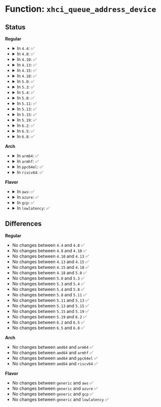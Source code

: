 # Function: <code>xhci_queue_address_device</code>

## Status
<b>Regular</b>
<ul>
<li>
<details>
<summary>In <code>4.4</code>: ✅</summary>

```c
int xhci_queue_address_device(struct xhci_hcd *xhci, struct xhci_command *cmd, dma_addr_t in_ctx_ptr, u32 slot_id, enum xhci_setup_dev setup);
```

**Collision:** Unique Global

**Inline:** No

**Transformation:** False

**Instances:**

```
In drivers/usb/host/xhci-ring.c (ffffffff81659e70)
Location: drivers/usb/host/xhci-ring.c:4043
Inline: False
Direct callers:
  - drivers/usb/host/xhci.c:xhci_setup_device
```
**Symbols:**

```
ffffffff81659e70-ffffffff81659eac: xhci_queue_address_device (STB_GLOBAL)
```
</details>
</li>
<li>
<details>
<summary>In <code>4.8</code>: ✅</summary>

```c
int xhci_queue_address_device(struct xhci_hcd *xhci, struct xhci_command *cmd, dma_addr_t in_ctx_ptr, u32 slot_id, enum xhci_setup_dev setup);
```

**Collision:** Unique Global

**Inline:** No

**Transformation:** False

**Instances:**

```
In drivers/usb/host/xhci-ring.c (ffffffff816ba610)
Location: drivers/usb/host/xhci-ring.c:3942
Inline: False
Direct callers:
  - drivers/usb/host/xhci.c:xhci_setup_device
```
**Symbols:**

```
ffffffff816ba610-ffffffff816ba64e: xhci_queue_address_device (STB_GLOBAL)
```
</details>
</li>
<li>
<details>
<summary>In <code>4.10</code>: ✅</summary>

```c
int xhci_queue_address_device(struct xhci_hcd *xhci, struct xhci_command *cmd, dma_addr_t in_ctx_ptr, u32 slot_id, enum xhci_setup_dev setup);
```

**Collision:** Unique Global

**Inline:** No

**Transformation:** False

**Instances:**

```
In drivers/usb/host/xhci-ring.c (ffffffff816e8880)
Location: drivers/usb/host/xhci-ring.c:3842
Inline: False
Direct callers:
  - drivers/usb/host/xhci.c:xhci_setup_device
```
**Symbols:**

```
ffffffff816e8880-ffffffff816e88be: xhci_queue_address_device (STB_GLOBAL)
```
</details>
</li>
<li>
<details>
<summary>In <code>4.13</code>: ✅</summary>

```c
int xhci_queue_address_device(struct xhci_hcd *xhci, struct xhci_command *cmd, dma_addr_t in_ctx_ptr, u32 slot_id, enum xhci_setup_dev setup);
```

**Collision:** Unique Global

**Inline:** No

**Transformation:** False

**Instances:**

```
In drivers/usb/host/xhci-ring.c (ffffffff816fcb00)
Location: drivers/usb/host/xhci-ring.c:3942
Inline: False
Direct callers:
  - drivers/usb/host/xhci.c:xhci_setup_device
```
**Symbols:**

```
ffffffff816fcb00-ffffffff816fcb35: xhci_queue_address_device (STB_GLOBAL)
```
</details>
</li>
<li>
<details>
<summary>In <code>4.15</code>: ✅</summary>

```c
int xhci_queue_address_device(struct xhci_hcd *xhci, struct xhci_command *cmd, dma_addr_t in_ctx_ptr, u32 slot_id, enum xhci_setup_dev setup);
```

**Collision:** Unique Global

**Inline:** No

**Transformation:** False

**Instances:**

```
In drivers/usb/host/xhci-ring.c (ffffffff81769680)
Location: drivers/usb/host/xhci-ring.c:3946
Inline: False
Direct callers:
  - drivers/usb/host/xhci.c:xhci_setup_device
```
**Symbols:**

```
ffffffff81769680-ffffffff817696b5: xhci_queue_address_device (STB_GLOBAL)
```
</details>
</li>
<li>
<details>
<summary>In <code>4.18</code>: ✅</summary>

```c
int xhci_queue_address_device(struct xhci_hcd *xhci, struct xhci_command *cmd, dma_addr_t in_ctx_ptr, u32 slot_id, enum xhci_setup_dev setup);
```

**Collision:** Unique Global

**Inline:** No

**Transformation:** False

**Instances:**

```
In drivers/usb/host/xhci-ring.c (ffffffff817aa940)
Location: drivers/usb/host/xhci-ring.c:3865
Inline: False
Direct callers:
  - drivers/usb/host/xhci.c:xhci_setup_device
```
**Symbols:**

```
ffffffff817aa940-ffffffff817aa975: xhci_queue_address_device (STB_GLOBAL)
```
</details>
</li>
<li>
<details>
<summary>In <code>5.0</code>: ✅</summary>

```c
int xhci_queue_address_device(struct xhci_hcd *xhci, struct xhci_command *cmd, dma_addr_t in_ctx_ptr, u32 slot_id, enum xhci_setup_dev setup);
```

**Collision:** Unique Global

**Inline:** No

**Transformation:** False

**Instances:**

```
In drivers/usb/host/xhci-ring.c (ffffffff817d08f0)
Location: drivers/usb/host/xhci-ring.c:3929
Inline: False
Direct callers:
  - drivers/usb/host/xhci.c:xhci_setup_device
```
**Symbols:**

```
ffffffff817d08f0-ffffffff817d0925: xhci_queue_address_device (STB_GLOBAL)
```
</details>
</li>
<li>
<details>
<summary>In <code>5.3</code>: ✅</summary>

```c
int xhci_queue_address_device(struct xhci_hcd *xhci, struct xhci_command *cmd, dma_addr_t in_ctx_ptr, u32 slot_id, enum xhci_setup_dev setup);
```

**Collision:** Unique Global

**Inline:** No

**Transformation:** False

**Instances:**

```
In drivers/usb/host/xhci-ring.c (ffffffff81810680)
Location: drivers/usb/host/xhci-ring.c:3995
Inline: False
Direct callers:
  - drivers/usb/host/xhci.c:xhci_setup_device
```
**Symbols:**

```
ffffffff81810680-ffffffff818106b5: xhci_queue_address_device (STB_GLOBAL)
```
</details>
</li>
<li>
<details>
<summary>In <code>5.4</code>: ✅</summary>

```c
int xhci_queue_address_device(struct xhci_hcd *xhci, struct xhci_command *cmd, dma_addr_t in_ctx_ptr, u32 slot_id, enum xhci_setup_dev setup);
```

**Collision:** Unique Global

**Inline:** No

**Transformation:** False

**Instances:**

```
In drivers/usb/host/xhci-ring.c (ffffffff81841870)
Location: drivers/usb/host/xhci-ring.c:4024
Inline: False
Direct callers:
  - drivers/usb/host/xhci.c:xhci_setup_device
```
**Symbols:**

```
ffffffff81841870-ffffffff818418a5: xhci_queue_address_device (STB_GLOBAL)
```
</details>
</li>
<li>
<details>
<summary>In <code>5.8</code>: ✅</summary>

```c
int xhci_queue_address_device(struct xhci_hcd *xhci, struct xhci_command *cmd, dma_addr_t in_ctx_ptr, u32 slot_id, enum xhci_setup_dev setup);
```

**Collision:** Unique Global

**Inline:** No

**Transformation:** False

**Instances:**

```
In drivers/usb/host/xhci-ring.c (ffffffff81915a80)
Location: drivers/usb/host/xhci-ring.c:4070
Inline: False
Direct callers:
  - drivers/usb/host/xhci.c:xhci_setup_device
```
**Symbols:**

```
ffffffff81915a80-ffffffff81915ab5: xhci_queue_address_device (STB_GLOBAL)
```
</details>
</li>
<li>
<details>
<summary>In <code>5.11</code>: ✅</summary>

```c
int xhci_queue_address_device(struct xhci_hcd *xhci, struct xhci_command *cmd, dma_addr_t in_ctx_ptr, u32 slot_id, enum xhci_setup_dev setup);
```

**Collision:** Unique Global

**Inline:** No

**Transformation:** False

**Instances:**

```
In drivers/usb/host/xhci-ring.c (ffffffff8191d070)
Location: drivers/usb/host/xhci-ring.c:4099
Inline: False
Direct callers:
  - drivers/usb/host/xhci.c:xhci_setup_device
```
**Symbols:**

```
ffffffff8191d070-ffffffff8191d0a5: xhci_queue_address_device (STB_GLOBAL)
```
</details>
</li>
<li>
<details>
<summary>In <code>5.13</code>: ✅</summary>

```c
int xhci_queue_address_device(struct xhci_hcd *xhci, struct xhci_command *cmd, dma_addr_t in_ctx_ptr, u32 slot_id, enum xhci_setup_dev setup);
```

**Collision:** Unique Global

**Inline:** No

**Transformation:** False

**Instances:**

```
In drivers/usb/host/xhci-ring.c (ffffffff819014d0)
Location: drivers/usb/host/xhci-ring.c:4293
Inline: False
Direct callers:
  - drivers/usb/host/xhci.c:xhci_setup_device
```
**Symbols:**

```
ffffffff819014d0-ffffffff8190150a: xhci_queue_address_device (STB_GLOBAL)
```
</details>
</li>
<li>
<details>
<summary>In <code>5.15</code>: ✅</summary>

```c
int xhci_queue_address_device(struct xhci_hcd *xhci, struct xhci_command *cmd, dma_addr_t in_ctx_ptr, u32 slot_id, enum xhci_setup_dev setup);
```

**Collision:** Unique Global

**Inline:** No

**Transformation:** False

**Instances:**

```
In drivers/usb/host/xhci-ring.c (ffffffff819a0da0)
Location: drivers/usb/host/xhci-ring.c:4363
Inline: False
Direct callers:
  - drivers/usb/host/xhci.c:xhci_setup_device
```
**Symbols:**

```
ffffffff819a0da0-ffffffff819a0dda: xhci_queue_address_device (STB_GLOBAL)
```
</details>
</li>
<li>
<details>
<summary>In <code>5.19</code>: ✅</summary>

```c
int xhci_queue_address_device(struct xhci_hcd *xhci, struct xhci_command *cmd, dma_addr_t in_ctx_ptr, u32 slot_id, enum xhci_setup_dev setup);
```

**Collision:** Unique Global

**Inline:** No

**Transformation:** False

**Instances:**

```
In drivers/usb/host/xhci-ring.c (ffffffff81afe590)
Location: drivers/usb/host/xhci-ring.c:4298
Inline: False
Direct callers:
  - drivers/usb/host/xhci.c:xhci_setup_device
```
**Symbols:**

```
ffffffff81afe590-ffffffff81afe5dc: xhci_queue_address_device (STB_GLOBAL)
```
</details>
</li>
<li>
<details>
<summary>In <code>6.2</code>: ✅</summary>

```c
int xhci_queue_address_device(struct xhci_hcd *xhci, struct xhci_command *cmd, dma_addr_t in_ctx_ptr, u32 slot_id, enum xhci_setup_dev setup);
```

**Collision:** Unique Global

**Inline:** No

**Transformation:** False

**Instances:**

```
In drivers/usb/host/xhci-ring.c (ffffffff81c8d360)
Location: drivers/usb/host/xhci-ring.c:4305
Inline: False
Direct callers:
  - drivers/usb/host/xhci.c:xhci_setup_device
```
**Symbols:**

```
ffffffff81c8d360-ffffffff81c8d3ac: xhci_queue_address_device (STB_GLOBAL)
```
</details>
</li>
<li>
<details>
<summary>In <code>6.5</code>: ✅</summary>

```c
int xhci_queue_address_device(struct xhci_hcd *xhci, struct xhci_command *cmd, dma_addr_t in_ctx_ptr, u32 slot_id, enum xhci_setup_dev setup);
```

**Collision:** Unique Global

**Inline:** No

**Transformation:** False

**Instances:**

```
In drivers/usb/host/xhci-ring.c (ffffffff81cf3ed0)
Location: drivers/usb/host/xhci-ring.c:4323
Inline: False
Direct callers:
  - drivers/usb/host/xhci.c:xhci_setup_device
```
**Symbols:**

```
ffffffff81cf3ed0-ffffffff81cf3f1b: xhci_queue_address_device (STB_GLOBAL)
```
</details>
</li>
<li>
<details>
<summary>In <code>6.8</code>: ✅</summary>

```c
int xhci_queue_address_device(struct xhci_hcd *xhci, struct xhci_command *cmd, dma_addr_t in_ctx_ptr, u32 slot_id, enum xhci_setup_dev setup);
```

**Collision:** Unique Global

**Inline:** No

**Transformation:** False

**Instances:**

```
In drivers/usb/host/xhci-ring.c (ffffffff81da9810)
Location: drivers/usb/host/xhci-ring.c:4366
Inline: False
Direct callers:
  - drivers/usb/host/xhci.c:xhci_setup_device
```
**Symbols:**

```
ffffffff81da9810-ffffffff81da985b: xhci_queue_address_device (STB_GLOBAL)
```
</details>
</li>
</ul>
<b>Arch</b>
<ul>
<li>
<details>
<summary>In <code>arm64</code>: ✅</summary>

```c
int xhci_queue_address_device(struct xhci_hcd *xhci, struct xhci_command *cmd, dma_addr_t in_ctx_ptr, u32 slot_id, enum xhci_setup_dev setup);
```

**Collision:** Unique Global

**Inline:** No

**Transformation:** False

**Instances:**

```
In drivers/usb/host/xhci-ring.c (ffff800010a805c0)
Location: drivers/usb/host/xhci-ring.c:4024
Inline: False
Direct callers:
  - drivers/usb/host/xhci.c:xhci_setup_device
```
**Symbols:**

```
ffff800010a805c0-ffff800010a80638: xhci_queue_address_device (STB_GLOBAL)
```
</details>
</li>
<li>
<details>
<summary>In <code>armhf</code>: ✅</summary>

```c
int xhci_queue_address_device(struct xhci_hcd *xhci, struct xhci_command *cmd, dma_addr_t in_ctx_ptr, u32 slot_id, enum xhci_setup_dev setup);
```

**Collision:** Unique Global

**Inline:** No

**Transformation:** False

**Instances:**

```
In drivers/usb/host/xhci-ring.c (c0b539a8)
Location: drivers/usb/host/xhci-ring.c:4024
Inline: False
Direct callers:
  - drivers/usb/host/xhci.c:xhci_setup_device
```
**Symbols:**

```
c0b539a8-c0b539f0: xhci_queue_address_device (STB_GLOBAL)
```
</details>
</li>
<li>
<details>
<summary>In <code>ppc64el</code>: ✅</summary>

```c
int xhci_queue_address_device(struct xhci_hcd *xhci, struct xhci_command *cmd, dma_addr_t in_ctx_ptr, u32 slot_id, enum xhci_setup_dev setup);
```

**Collision:** Unique Global

**Inline:** No

**Transformation:** False

**Instances:**

```
In drivers/usb/host/xhci-ring.c (c000000000b594f0)
Location: drivers/usb/host/xhci-ring.c:4024
Inline: False
Direct callers:
  - drivers/usb/host/xhci.c:xhci_setup_device
  - drivers/usb/host/xhci.c:xhci_setup_device
```
**Symbols:**

```
c000000000b594f0-c000000000b59534: xhci_queue_address_device (STB_GLOBAL)
```
</details>
</li>
<li>
<details>
<summary>In <code>riscv64</code>: ✅</summary>

```c
int xhci_queue_address_device(struct xhci_hcd *xhci, struct xhci_command *cmd, dma_addr_t in_ctx_ptr, u32 slot_id, enum xhci_setup_dev setup);
```

**Collision:** Unique Global

**Inline:** No

**Transformation:** False

**Instances:**

```
In drivers/usb/host/xhci-ring.c (ffffffe000696e74)
Location: drivers/usb/host/xhci-ring.c:4024
Inline: False
Direct callers:
  - drivers/usb/host/xhci.c:xhci_setup_device
```
**Symbols:**

```
ffffffe000696e74-ffffffe000696ee0: xhci_queue_address_device (STB_GLOBAL)
```
</details>
</li>
</ul>
<b>Flavor</b>
<ul>
<li>
<details>
<summary>In <code>aws</code>: ✅</summary>

```c
int xhci_queue_address_device(struct xhci_hcd *xhci, struct xhci_command *cmd, dma_addr_t in_ctx_ptr, u32 slot_id, enum xhci_setup_dev setup);
```

**Collision:** Unique Global

**Inline:** No

**Transformation:** False

**Instances:**

```
In drivers/usb/host/xhci-ring.c (ffffffff817f9c20)
Location: drivers/usb/host/xhci-ring.c:4024
Inline: False
Direct callers:
  - drivers/usb/host/xhci.c:xhci_setup_device
```
**Symbols:**

```
ffffffff817f9c20-ffffffff817f9c55: xhci_queue_address_device (STB_GLOBAL)
```
</details>
</li>
<li>
<details>
<summary>In <code>azure</code>: ✅</summary>

```c
int xhci_queue_address_device(struct xhci_hcd *xhci, struct xhci_command *cmd, dma_addr_t in_ctx_ptr, u32 slot_id, enum xhci_setup_dev setup);
```

**Collision:** Unique Global

**Inline:** No

**Transformation:** False

**Instances:**

```
In drivers/usb/host/xhci-ring.c (ffffffff817bedc0)
Location: drivers/usb/host/xhci-ring.c:4024
Inline: False
Direct callers:
  - drivers/usb/host/xhci.c:xhci_setup_device
```
**Symbols:**

```
ffffffff817bedc0-ffffffff817bedf5: xhci_queue_address_device (STB_GLOBAL)
```
</details>
</li>
<li>
<details>
<summary>In <code>gcp</code>: ✅</summary>

```c
int xhci_queue_address_device(struct xhci_hcd *xhci, struct xhci_command *cmd, dma_addr_t in_ctx_ptr, u32 slot_id, enum xhci_setup_dev setup);
```

**Collision:** Unique Global

**Inline:** No

**Transformation:** False

**Instances:**

```
In drivers/usb/host/xhci-ring.c (ffffffff818366f0)
Location: drivers/usb/host/xhci-ring.c:4024
Inline: False
Direct callers:
  - drivers/usb/host/xhci.c:xhci_setup_device
```
**Symbols:**

```
ffffffff818366f0-ffffffff81836725: xhci_queue_address_device (STB_GLOBAL)
```
</details>
</li>
<li>
<details>
<summary>In <code>lowlatency</code>: ✅</summary>

```c
int xhci_queue_address_device(struct xhci_hcd *xhci, struct xhci_command *cmd, dma_addr_t in_ctx_ptr, u32 slot_id, enum xhci_setup_dev setup);
```

**Collision:** Unique Global

**Inline:** No

**Transformation:** False

**Instances:**

```
In drivers/usb/host/xhci-ring.c (ffffffff81850a70)
Location: drivers/usb/host/xhci-ring.c:4024
Inline: False
Direct callers:
  - drivers/usb/host/xhci.c:xhci_setup_device
```
**Symbols:**

```
ffffffff81850a70-ffffffff81850aa5: xhci_queue_address_device (STB_GLOBAL)
```
</details>
</li>
</ul>

## Differences
<b>Regular</b>
<ul>
<li>
No changes between <code>4.4</code> and <code>4.8</code> ✅
</li>
<li>
No changes between <code>4.8</code> and <code>4.10</code> ✅
</li>
<li>
No changes between <code>4.10</code> and <code>4.13</code> ✅
</li>
<li>
No changes between <code>4.13</code> and <code>4.15</code> ✅
</li>
<li>
No changes between <code>4.15</code> and <code>4.18</code> ✅
</li>
<li>
No changes between <code>4.18</code> and <code>5.0</code> ✅
</li>
<li>
No changes between <code>5.0</code> and <code>5.3</code> ✅
</li>
<li>
No changes between <code>5.3</code> and <code>5.4</code> ✅
</li>
<li>
No changes between <code>5.4</code> and <code>5.8</code> ✅
</li>
<li>
No changes between <code>5.8</code> and <code>5.11</code> ✅
</li>
<li>
No changes between <code>5.11</code> and <code>5.13</code> ✅
</li>
<li>
No changes between <code>5.13</code> and <code>5.15</code> ✅
</li>
<li>
No changes between <code>5.15</code> and <code>5.19</code> ✅
</li>
<li>
No changes between <code>5.19</code> and <code>6.2</code> ✅
</li>
<li>
No changes between <code>6.2</code> and <code>6.5</code> ✅
</li>
<li>
No changes between <code>6.5</code> and <code>6.8</code> ✅
</li>
</ul>
<b>Arch</b>
<ul>
<li>
No changes between <code>amd64</code> and <code>arm64</code> ✅
</li>
<li>
No changes between <code>amd64</code> and <code>armhf</code> ✅
</li>
<li>
No changes between <code>amd64</code> and <code>ppc64el</code> ✅
</li>
<li>
No changes between <code>amd64</code> and <code>riscv64</code> ✅
</li>
</ul>
<b>Flavor</b>
<ul>
<li>
No changes between <code>generic</code> and <code>aws</code> ✅
</li>
<li>
No changes between <code>generic</code> and <code>azure</code> ✅
</li>
<li>
No changes between <code>generic</code> and <code>gcp</code> ✅
</li>
<li>
No changes between <code>generic</code> and <code>lowlatency</code> ✅
</li>
</ul>
